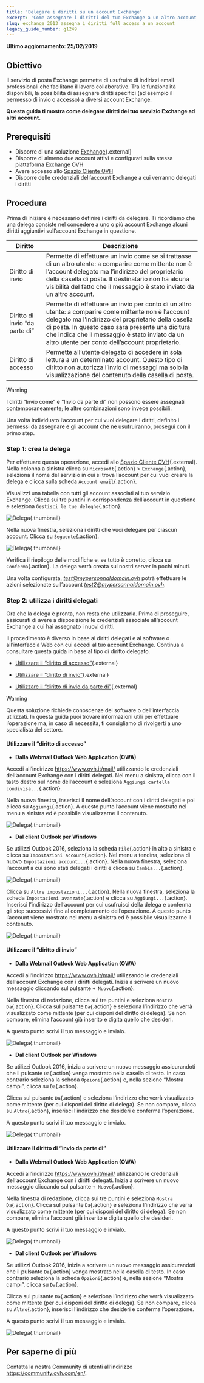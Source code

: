 ```yaml
---
title: 'Delegare i diritti su un account Exchange'
excerpt: 'Come assegnare i diritti del tuo Exchange a un altro account'
slug: exchange_2013_assegna_i_diritti_full_access_a_un_account
legacy_guide_number: g1249
---
```


**Ultimo aggiornamento: 25/02/2019**

## Obiettivo

Il servizio di posta Exchange permette di usufruire di indirizzi email professionali che facilitano il lavoro collaborativo. Tra le funzionalità disponibili, la possibilità di assegnare diritti specifici (ad esempio il permesso di invio o accesso) a diversi account Exchange.

**Questa guida ti mostra come delegare diritti del tuo servizio Exchange ad altri account.**

## Prerequisiti

- Disporre di una soluzione [Exchange](https://www.ovhcloud.com/it/emails/){.external}
- Disporre di almeno due account attivi e configurati sulla stessa piattaforma Exchange OVH
- Avere accesso allo [Spazio Cliente OVH](https://www.ovh.com/auth/?action=gotomanager&from=https://www.ovh.it/&ovhSubsidiary=it)
- Disporre delle credenziali dell’account Exchange a cui verranno delegati i diritti

## Procedura

Prima di iniziare è necessario definire i diritti da delegare. Ti ricordiamo che una delega consiste nel concedere a uno o più account Exchange alcuni diritti aggiuntivi sull’account Exchange in questione.

|Diritto|Descrizione|
|---|---|
|Diritto di invio|Permette di effettuare un invio come se si trattasse di un altro utente: a comparire come mittente non è l’account delegato ma l’indirizzo del proprietario della casella di posta. Il destinatario non ha alcuna visibilità del fatto che il messaggio è stato inviato da un altro account.|
|Diritto di invio “da parte di”|Permette di effettuare un invio per conto di un altro utente: a comparire come mittente non è l’account delegato ma l’indirizzo del proprietario della casella di posta. In questo caso sarà presente una dicitura che indica che il messaggio è stato inviato da un altro utente per conto dell’account proprietario.|
|Diritto di accesso|Permette all’utente delegato di accedere in sola lettura a un determinato account. Questo tipo di diritto non autorizza l’invio di messaggi ma solo la visualizzazione del contenuto della casella di posta.|

> [!warning]
>
> I diritti “Invio come” e “Invio da parte di” non possono essere assegnati contemporaneamente; le altre combinazioni sono invece possibili. 
> 

Una volta individuato l’account per cui vuoi delegare i diritti, definito i permessi da assegnare e gli account che ne usufruiranno, prosegui con il primo step.

### Step 1: crea la delega

Per effettuare questa operazione, accedi allo [Spazio Cliente OVH](https://www.ovh.com/auth/?action=gotomanager&from=https://www.ovh.it/&ovhSubsidiary=it){.external}. Nella colonna a sinistra clicca su `Microsoft`{.action} > `Exchange`{.action}, seleziona il nome del servizio in cui si trova l’account per cui vuoi creare la delega e clicca sulla scheda `Account email`{.action}.

Visualizzi una tabella con tutti gli account associati al tuo servizio Exchange. Clicca sui tre puntini in corrispondenza dell’account in questione e seleziona `Gestisci le tue deleghe`{.action}.

![Delega](images/delegation-step1.png){.thumbnail}

Nella nuova finestra, seleziona i diritti che vuoi delegare per ciascun account. Clicca su `Seguente`{.action}.

![Delega](images/delegation-step2.png){.thumbnail}

Verifica il riepilogo delle modifiche e, se tutto è corretto, clicca su `Conferma`{.action}. La delega verrà creata sui nostri server in pochi minuti.

Una volta configurata, *test@mypersonnaldomain.ovh* potrà effettuare le azioni selezionate sull’account *test2@mypersonnaldomain.ovh*.

### Step 2: utilizza i diritti delegati

Ora che la delega è pronta, non resta che utilizzarla. Prima di proseguire, assicurati di avere a disposizione le credenziali associate all’account Exchange a cui hai assegnato i nuovi diritti.

Il procedimento è diverso in base ai diritti delegati e al software o all’interfaccia Web con cui accedi al tuo account Exchange. Continua a consultare questa guida in base al tipo di diritto delegato.

- [Utilizzare il “diritto di accesso”](https://docs.ovh.com/it/microsoft-collaborative-solutions/exchange_2013_assegna_i_diritti_full_access_a_un_account/#utilizzare-il-diritto-di-accesso){.external}

- [Utilizzare il “diritto di invio”](https://docs.ovh.com/it/microsoft-collaborative-solutions/exchange_2013_assegna_i_diritti_full_access_a_un_account/#utilizzare-il-diritto-di-invio){.external}

- [Utilizzare il “diritto di invio da parte di”](https://docs.ovh.com/it/microsoft-collaborative-solutions/exchange_2013_assegna_i_diritti_full_access_a_un_account/#utilizzare-il-diritto-invia-da-parte-di){.external}

> [!warning]
>
> Questa soluzione richiede conoscenze del software o dell’interfaccia utilizzati. In questa guida puoi trovare informazioni utili per effettuare l’operazione ma, in caso di necessità, ti consigliamo di rivolgerti a uno specialista del settore.  
>

#### Utilizzare il “diritto di accesso”

- **Dalla Webmail Outlook Web Application (OWA)**

Accedi all’indirizzo <https://www.ovh.it/mail/> utilizzando le credenziali dell’account Exchange con i diritti delegati. Nel menu a sinistra, clicca con il tasto destro sul nome dell’account e seleziona `Aggiungi cartella condivisa...`{.action}.

Nella nuova finestra, inserisci il nome dell’account con i diritti delegati e poi clicca su `Aggiungi`{.action}. A questo punto l’account viene mostrato nel menu a sinistra ed è possibile visualizzarne il contenuto.

![Delega](images/delegation-step3.png){.thumbnail}

- **Dal client Outlook per Windows**

Se utilizzi Outlook 2016, seleziona la scheda `File`{.action} in alto a sinistra e clicca su `Impostazioni account`{.action}. Nel menu a tendina, seleziona di nuovo `Impostazioni account...`{.action}. Nella nuova finestra, seleziona l’account a cui sono stati delegati i diritti e clicca su `Cambia...`{.action}. 

![Delega](images/delegation-step4.png){.thumbnail}

Clicca su `Altre impostazioni...`{.action}. Nella nuova finestra, seleziona la scheda `Impostazioni avanzate`{.action} e clicca su `Aggiungi...`{.action}. Inserisci l’indirizzo dell’account per cui usufruisci della delega e conferma gli step successivi fino al completamento dell’operazione. A questo punto l’account viene mostrato nel menu a sinistra ed è possibile visualizzarne il contenuto.

![Delega](images/delegation-step5.png){.thumbnail}

#### Utilizzare il “diritto di invio”

- **Dalla Webmail Outlook Web Application (OWA)**

Accedi all’indirizzo <https://www.ovh.it/mail/> utilizzando le credenziali dell’account Exchange con i diritti delegati. Inizia a scrivere un nuovo messaggio cliccando sul pulsante `+ Nuovo`{.action}.

Nella finestra di redazione, clicca sui tre puntini e seleziona `Mostra Da`{.action}. Clicca sul pulsante `Da`{.action} e seleziona l’indirizzo che verrà visualizzato come mittente (per cui disponi del diritto di delega). Se non compare, elimina l’account già inserito e digita quello che desideri. 

A questo punto scrivi il tuo messaggio e invialo. 

![Delega](images/delegation-step6.png){.thumbnail}

- **Dal client Outlook per Windows**

Se utilizzi Outlook 2016, inizia a scrivere un nuovo messaggio assicurandoti che il pulsante `Da`{.action} venga mostrato nella casella di testo. In caso contrario seleziona la scheda `Opzioni`{.action} e, nella sezione “Mostra campi”, clicca su `Da`{.action}.

Clicca sul pulsante `Da`{.action} e seleziona l’indirizzo che verrà visualizzato come mittente (per cui disponi del diritto di delega). Se non compare, clicca su `Altro`{.action}, inserisci l’indirizzo che desideri e conferma l’operazione. 

A questo punto scrivi il tuo messaggio e invialo. 

![Delega](images/delegation-step7.png){.thumbnail}

#### Utilizzare il diritto di “invio da parte di”

- **Dalla Webmail Outlook Web Application (OWA)**

Accedi all’indirizzo <https://www.ovh.it/mail/> utilizzando le credenziali dell’account Exchange con i diritti delegati. Inizia a scrivere un nuovo messaggio cliccando sul pulsante `+ Nuovo`{.action}.

Nella finestra di redazione, clicca sui tre puntini e seleziona `Mostra Da`{.action}. Clicca sul pulsante `Da`{.action} e seleziona l’indirizzo che verrà visualizzato come mittente (per cui disponi del diritto di delega). Se non compare, elimina l’account già inserito e digita quello che desideri. 

A questo punto scrivi il tuo messaggio e invialo. 

![Delega](images/delegation-step6.png){.thumbnail}


- **Dal client Outlook per Windows**

Se utilizzi Outlook 2016, inizia a scrivere un nuovo messaggio assicurandoti che il pulsante `Da`{.action} venga mostrato nella casella di testo. In caso contrario seleziona la scheda `Opzioni`{.action} e, nella sezione “Mostra campi”, clicca su `Da`{.action}.

Clicca sul pulsante `Da`{.action} e seleziona l’indirizzo che verrà visualizzato come mittente (per cui disponi del diritto di delega). Se non compare, clicca su `Altro`{.action}, inserisci l’indirizzo che desideri e conferma l’operazione. 

A questo punto scrivi il tuo messaggio e invialo. 

![Delega](images/delegation-step7.png){.thumbnail}

## Per saperne di più

Contatta la nostra Community di utenti all’indirizzo <https://community.ovh.com/en/>.